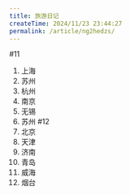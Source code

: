 ```yaml
---
title: 旅游日记
createTime: 2024/11/23 23:44:27
permalink: /article/ng2hedzs/
---
```


#11
1. 上海
2. 苏州
3. 杭州
4. 南京
5. 无锡
6. 苏州
#12
1. 北京
2. 天津
3. 济南
4. 青岛
5. 威海
6. 烟台